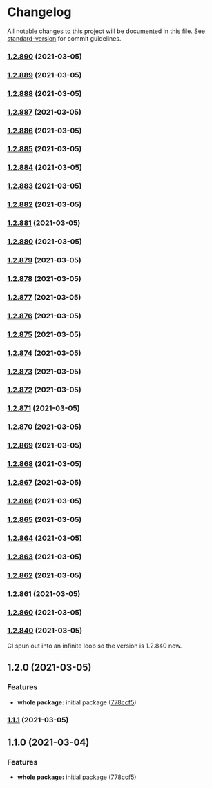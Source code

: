 # Changelog

All notable changes to this project will be documented in this file. See [standard-version](https://github.com/conventional-changelog/standard-version) for commit guidelines.

### [1.2.890](https://gitlab.com/megabyte-space/npm/prettier-config/compare/v1.2.889...v1.2.890) (2021-03-05)

### [1.2.889](https://gitlab.com/megabyte-space/npm/prettier-config/compare/v1.2.888...v1.2.889) (2021-03-05)

### [1.2.888](https://gitlab.com/megabyte-space/npm/prettier-config/compare/v1.2.887...v1.2.888) (2021-03-05)

### [1.2.887](https://gitlab.com/megabyte-space/npm/prettier-config/compare/v1.2.886...v1.2.887) (2021-03-05)

### [1.2.886](https://gitlab.com/megabyte-space/npm/prettier-config/compare/v1.2.885...v1.2.886) (2021-03-05)

### [1.2.885](https://gitlab.com/megabyte-space/npm/prettier-config/compare/v1.2.884...v1.2.885) (2021-03-05)

### [1.2.884](https://gitlab.com/megabyte-space/npm/prettier-config/compare/v1.2.883...v1.2.884) (2021-03-05)

### [1.2.883](https://gitlab.com/megabyte-space/npm/prettier-config/compare/v1.2.882...v1.2.883) (2021-03-05)

### [1.2.882](https://gitlab.com/megabyte-space/npm/prettier-config/compare/v1.2.881...v1.2.882) (2021-03-05)

### [1.2.881](https://gitlab.com/megabyte-space/npm/prettier-config/compare/v1.2.880...v1.2.881) (2021-03-05)

### [1.2.880](https://gitlab.com/megabyte-space/npm/prettier-config/compare/v1.2.879...v1.2.880) (2021-03-05)

### [1.2.879](https://gitlab.com/megabyte-space/npm/prettier-config/compare/v1.2.878...v1.2.879) (2021-03-05)

### [1.2.878](https://gitlab.com/megabyte-space/npm/prettier-config/compare/v1.2.877...v1.2.878) (2021-03-05)

### [1.2.877](https://gitlab.com/megabyte-space/npm/prettier-config/compare/v1.2.876...v1.2.877) (2021-03-05)

### [1.2.876](https://gitlab.com/megabyte-space/npm/prettier-config/compare/v1.2.875...v1.2.876) (2021-03-05)

### [1.2.875](https://gitlab.com/megabyte-space/npm/prettier-config/compare/v1.2.874...v1.2.875) (2021-03-05)

### [1.2.874](https://gitlab.com/megabyte-space/npm/prettier-config/compare/v1.2.873...v1.2.874) (2021-03-05)

### [1.2.873](https://gitlab.com/megabyte-space/npm/prettier-config/compare/v1.2.872...v1.2.873) (2021-03-05)

### [1.2.872](https://gitlab.com/megabyte-space/npm/prettier-config/compare/v1.2.871...v1.2.872) (2021-03-05)

### [1.2.871](https://gitlab.com/megabyte-space/npm/prettier-config/compare/v1.2.870...v1.2.871) (2021-03-05)

### [1.2.870](https://gitlab.com/megabyte-space/npm/prettier-config/compare/v1.2.869...v1.2.870) (2021-03-05)

### [1.2.869](https://gitlab.com/megabyte-space/npm/prettier-config/compare/v1.2.868...v1.2.869) (2021-03-05)

### [1.2.868](https://gitlab.com/megabyte-space/npm/prettier-config/compare/v1.2.867...v1.2.868) (2021-03-05)

### [1.2.867](https://gitlab.com/megabyte-space/npm/prettier-config/compare/v1.2.866...v1.2.867) (2021-03-05)

### [1.2.866](https://gitlab.com/megabyte-space/npm/prettier-config/compare/v1.2.865...v1.2.866) (2021-03-05)

### [1.2.865](https://gitlab.com/megabyte-space/npm/prettier-config/compare/v1.2.864...v1.2.865) (2021-03-05)

### [1.2.864](https://gitlab.com/megabyte-space/npm/prettier-config/compare/v1.2.863...v1.2.864) (2021-03-05)

### [1.2.863](https://gitlab.com/megabyte-space/npm/prettier-config/compare/v1.2.862...v1.2.863) (2021-03-05)

### [1.2.862](https://gitlab.com/megabyte-space/npm/prettier-config/compare/v1.2.861...v1.2.862) (2021-03-05)

### [1.2.861](https://gitlab.com/megabyte-space/npm/prettier-config/compare/v1.2.860...v1.2.861) (2021-03-05)

### [1.2.860](https://gitlab.com/megabyte-space/npm/prettier-config/compare/v1.2.859...v1.2.860) (2021-03-05)

### [1.2.840](https://gitlab.com/megabyte-space/npm/prettier-config/compare/v1.2.839...v1.2.840) (2021-03-05)

CI spun out into an infinite loop so the version is 1.2.840 now.

## 1.2.0 (2021-03-05)


### Features

* **whole package:** initial package ([778ccf5](https://gitlab.com/megabyte-space/npm/prettier-config/commit/778ccf5a24194e74e58ddd7ed8e71a683f8ae652))

### [1.1.1](https://gitlab.com/megabyte-space/npm/prettier-config/compare/v1.1.0...v1.1.1) (2021-03-05)

## 1.1.0 (2021-03-04)


### Features

* **whole package:** initial package ([778ccf5](https://gitlab.com/megabyte-space/npm/prettier-config/commit/778ccf5a24194e74e58ddd7ed8e71a683f8ae652))
